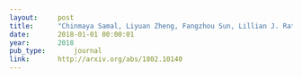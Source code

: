 ```yaml
---
layout:     post
title:      "Chinmaya Samal, Liyuan Zheng, Fangzhou Sun, Lillian J. Ratliff, and Abhishek Dubey. Towards a socially optimal multi-modal routing platform. CoRR, 2018."
date:       2018-01-01 00:00:01
year:       2018
pub_type:       journal
link:       http://arxiv.org/abs/1802.10140
---
```

